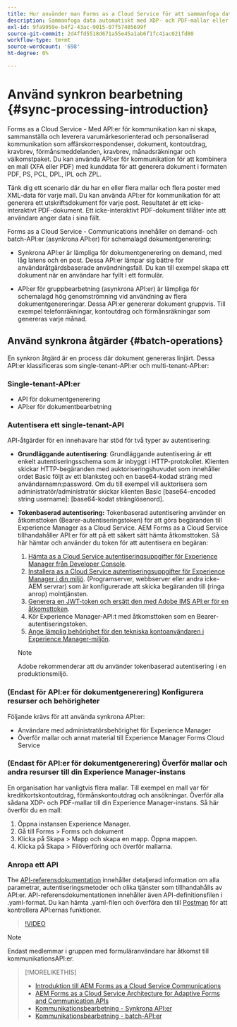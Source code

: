```yaml
---
title: Hur använder man Forms as a Cloud Service för att sammanfoga data med XDP- och PDF-mallar eller generera utdata i formaten PCL, ZPL och PostScript?
description: Sammanfoga data automatiskt med XDP- och PDF-mallar eller generera utdata i formaten PCL, ZPL och PostScript
exl-id: 9fa9959e-b4f2-43ac-9015-07f57485699f
source-git-commit: 2d4ffd5518d671a55e45a1ab6f1fc41ac021fd80
workflow-type: tm+mt
source-wordcount: '698'
ht-degree: 0%

---
```



# Använd synkron bearbetning {#sync-processing-introduction}

Forms as a Cloud Service - Med API:er för kommunikation kan ni skapa, sammanställa och leverera varumärkesorienterad och personaliserad kommunikation som affärskorrespondenser, dokument, kontoutdrag, kravbrev, förmånsmeddelanden, kravbrev, månadsräkningar och välkomstpaket. Du kan använda API:er för kommunikation för att kombinera en mall (XFA eller PDF) med kunddata för att generera dokument i formaten PDF, PS, PCL, DPL, IPL och ZPL.

Tänk dig ett scenario där du har en eller flera mallar och flera poster med XML-data för varje mall. Du kan använda API:er för kommunikation för att generera ett utskriftsdokument för varje post. <!-- You can also combine the records into a single document. --> Resultatet är ett icke-interaktivt PDF-dokument. Ett icke-interaktivt PDF-dokument tillåter inte att användare anger data i sina fält.

Forms as a Cloud Service - Communications innehåller on demand- och batch-API:er (asynkrona API:er) för schemalagd dokumentgenerering:

* Synkrona API:er är lämpliga för dokumentgenerering on demand, med låg latens och en post. Dessa API:er lämpar sig bättre för användaråtgärdsbaserade användningsfall. Du kan till exempel skapa ett dokument när en användare har fyllt i ett formulär.

* API:er för gruppbearbetning (asynkrona API:er) är lämpliga för schemalagd hög genomströmning vid användning av flera dokumentgenereringar. Dessa API:er genererar dokument gruppvis. Till exempel telefonräkningar, kontoutdrag och förmånsräkningar som genereras varje månad.

## Använd synkrona åtgärder {#batch-operations}

En synkron åtgärd är en process där dokument genereras linjärt. Dessa API:er klassificeras som single-tenant-API:er och multi-tenant-API:er:

### Single-tenant-API:er

* API för dokumentgenerering
* API:er för dokumentbearbetning

<!-- 
### Multi-tenant APIs

* Document utility APIs -->


### Autentisera ett single-tenant-API

API-åtgärder för en innehavare har stöd för två typer av autentisering:

* **Grundläggande autentisering**: Grundläggande autentisering är ett enkelt autentiseringsschema som är inbyggt i HTTP-protokollet. Klienten skickar HTTP-begäranden med auktoriseringshuvudet som innehåller ordet Basic följt av ett blanksteg och en base64-kodad sträng med användarnamn:password. Om du till exempel vill auktorisera som administratör/administratör skickar klienten Basic [base64-encoded string username]: [base64-kodat stränglösenord].

* **Tokenbaserad autentisering:** Tokenbaserad autentisering använder en åtkomsttoken (Bearer-autentiseringstoken) för att göra begäranden till Experience Manager as a Cloud Service. AEM Forms as a Cloud Service tillhandahåller API:er för att på ett säkert sätt hämta åtkomsttoken. Så här hämtar och använder du token för att autentisera en begäran:

   1. [Hämta as a Cloud Service autentiseringsuppgifter för Experience Manager från Developer Console](https://experienceleague.adobe.com/docs/experience-manager-learn/getting-started-with-aem-headless/authentication/service-credentials.html).
   1. [Installera as a Cloud Service autentiseringsuppgifter för Experience Manager i din miljö](https://experienceleague.adobe.com/docs/experience-manager-learn/getting-started-with-aem-headless/authentication/service-credentials.html). (Programserver, webbserver eller andra icke-AEM servrar) som är konfigurerade att skicka begäranden till (ringa anrop) molntjänsten.
   1. [Generera en JWT-token och ersätt den med Adobe IMS API:er för en åtkomsttoken](https://experienceleague.adobe.com/docs/experience-manager-learn/getting-started-with-aem-headless/authentication/service-credentials.html).
   1. Kör Experience Manager-API:t med åtkomsttoken som en Bearer-autentiseringstoken.
   1. [Ange lämplig behörighet för den tekniska kontoanvändaren i Experience Manager-miljön](https://experienceleague.adobe.com/docs/experience-manager-learn/getting-started-with-aem-headless/authentication/service-credentials.html?lang=en#configure-access-in-aem).

  >[!NOTE]
  >
  >Adobe rekommenderar att du använder tokenbaserad autentisering i en produktionsmiljö.

<!-- 

### Authenticate a multi-tenant API

#### Authentication Headers

Every inbound HTTP API call to the multi-tenant API must contain these three headers:


* `x-api-key`
* `x-gw-ims-org-id`
* `Authorization`

The values which should be sent in the `x-api-key` and `x-gw-ims-org-id` headers are provided in the Credentials details screen in the [Adobe Developer Console](https://developer.adobe.com/console). The value of the `x-api-key` header is the Client ID and the value for the `x-gw-ims-org-id` header is the Organization ID.

#### Configure Adobe Developer console to generate an access token

To set up authentication APIs, create a project in Adobe Developer Console and add Communication APIs to the project on Adobe Developer Console. The integration generates API Key, Client Secret, Payload (JWT):

1. Contact you Adobe Developer Console administrator. Ask the administrator to add as a developer.
1. Log in to `https://developer.adobe.com/console/`. Use your developer account that your administrator has provisioned to log in to Adobe Developer Console.
1. Select your organization from the top-right corner. If you do not know your organization, contact your administrator.
1. Select **[!UICONTROL Create new project]**. A screen to get started with your new project appears. Select **[!UICONTROL Add API]**. A screen with list of all the APIs enabled for your account appears.
1. Select **[!UICONTROL AEM Forms - Communications]** and select **[!UICONTROL Next]**. A screen to configure the API appears.
1. Select **[!UICONTROL OPTION 1 Generate a key pair]** and select **[!UICONTROL Generate keypair]**. It creates and downloads the configuration file. The downloaded configuration file contains all your app settings, along with the only copy of your private key. Adobe does not record your private key, make sure to securely store the downloaded file. Select **[!UICONTROL Next]**.
1. Select **[!UICONTROL Integrations - Cloud Service]** and select **[!UICONTROL Save configured API]**. Select **[!UICONTROL Service Account (JWT)]** to view the API Key, Client Secret, and other information required to access the APIs. You set to use the token to access the APIs.

#### Programmatically generate and use an access token

To programmatically generate an access token, generate a JSON Web Token (JWT) and exchange it with the Adobe Identity Management Service (IMS) for an access token.

Use the following keys, referred to as claims, to construct JWT JSON object:


* `exp`- the requested expiration of the access token, expressed as several seconds since January 1, 1970 GMT. For most use cases, this is a relatively small value. For example, 5 minutes, for five minutes from now, this value should be 1670923791.
* `iss` - the Organization ID from the Adobe Developer Console project, in the format org_ident@AdobeOrg.
* `sub` - the Technical Account ID from the Adobe Developer Console integration, in the format: id@techacct.adobe.com.
* `aud` - the Client ID from the Adobe Developer Console integration prepended with `https://ims-na1.adobelogin.com/c/`.
* `https://ims-na1-stg1.adobelogin.com/s/ent_aemforms_docprocessing` - set to the literal value `true`

This JSON object must be then base64 encoded and signed using the private key for the project. Finally, the encoded value is sent in the body of a POST request to `https://ims-na1.adobelogin.com/ims/exchange/jwt` along with the Client ID and Client Secret for the project.

##### Example

```JSON

    ========================= REQUEST ==========================
    POST https://ims-na1.adobelogin.com/ims/exchange/jwt
    -------------------------- body ----------------------------
    client_id={myClientId}&client_secret={myClientSecret}&jwt_token={myJSONWebToken}
    ------------------------- headers --------------------------
    Content-Type: application/x-www-form-urlencoded
    Cache-Control: no-cache

```

#### Language Support for JWT

While it is possible to do the entire JWT generation and exchange process in custom code, it is more common to use a higher-level library to do so. A number of such libraries are listed on the [Adobe I/O JWT Documentation](https://developer.adobe.com/developer-console/docs/guides/authentication/JWT/).

-->

### (Endast för API:er för dokumentgenerering) Konfigurera resurser och behörigheter

Följande krävs för att använda synkrona API:er:

* Användare med administratörsbehörighet för Experience Manager
* Överför mallar och annat material till Experience Manager Forms Cloud Service

### (Endast för API:er för dokumentgenerering) Överför mallar och andra resurser till din Experience Manager-instans

En organisation har vanligtvis flera mallar. Till exempel en mall var för kreditkortskontoutdrag, förmånskontoutdrag och ansökningar. Överför alla sådana XDP- och PDF-mallar till din Experience Manager-instans. Så här överför du en mall:

1. Öppna instansen Experience Manager.
1. Gå till Forms > Forms och dokument
1. Klicka på Skapa > Mapp och skapa en mapp. Öppna mappen.
1. Klicka på Skapa > Filöverföring och överför mallarna.

### Anropa ett API

The [API-referensdokumentation](https://developer.adobe.com/experience-manager-forms-cloud-service-developer-reference/) innehåller detaljerad information om alla parametrar, autentiseringsmetoder och olika tjänster som tillhandahålls av API:er. API-referensdokumentationen innehåller även API-definitionsfilen i .yaml-format. Du kan hämta .yaml-filen och överföra den till [Postman](https://www.postman.com/) för att kontrollera API:ernas funktioner.

>[!VIDEO](https://video.tv.adobe.com/v/335771)

>[!NOTE]
>
>Endast medlemmar i gruppen med formuläranvändare har åtkomst till kommunikationsAPI:er.

>[!MORELIKETHIS]
>
>* [Introduktion till AEM Forms as a Cloud Service Communications](/help/forms/aem-forms-cloud-service-communications-introduction.md)
>* [AEM Forms as a Cloud Service Architecture for Adaptive Forms and Communication APIs](/help/forms/aem-forms-cloud-service-architecture.md)
>* [Kommunikationsbearbetning - Synkrona API:er](/help/forms/aem-forms-cloud-service-communications.md)
>* [Kommunikationsbearbetning - batch-API:er](/help/forms/aem-forms-cloud-service-communications-batch-processing.md)